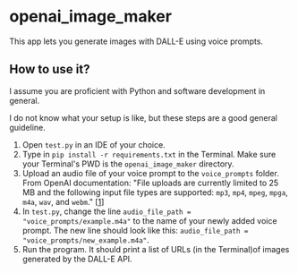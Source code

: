 # openai_image_maker

This app lets you generate images with DALL-E using voice prompts.

## How to use it?

I assume you are proficient with Python and software development in general.

I do not know what your setup is like, but these steps are a good general guideline.

1) Open ```test.py``` in an IDE of your choice.
2) Type in ```pip install -r requirements.txt``` in the Terminal. Make sure your Terminal's PWD is the ```openai_image_maker``` directory.
2) Upload an audio file of your voice prompt to the ```voice_prompts``` folder. From OpenAI documentation: "File uploads are currently limited to 25 MB and the following input file types are supported: ```mp3```, ```mp4```, ```mpeg```, ```mpga```, ```m4a```, ```wav```, and ```webm```." \[[1](https://platform.openai.com/docs/guides/speech-to-text)\]
3) In ```test.py```, change the line ```audio_file_path = "voice_prompts/example.m4a"``` to the name of
your newly added voice prompt. The new line should look like this: ```audio_file_path = "voice_prompts/new_example.m4a"```.
4) Run the program. It should print a list of URLs (in the Terminal)of images generated by the DALL-E API.
